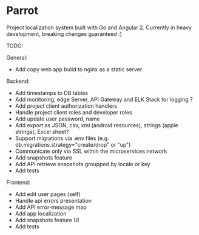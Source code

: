 # Parrot
Project localization system built with Go and Angular 2.
Currently in heavy development, breaking changes guaranteed :)

TODO:

General:
- Add copy web app build to nginx as a static server

Backend:
- Add timestamps to DB tables
- Add monitoring, edge Server, API Gateway and ELK Stack for logging ?
- Add project client authorization handlers
- Handle project client roles and developer roles
- Add update user password, name
- Add export as JSON, csv, xml (android resources), strings (apple strings), Excel sheet?
- Support migrations via .env files (e.g. db.migrations.strategy="create/drop" or "up")
- Communicate only via SSL within the microservices network
- Add snapshots feature
- Add API retrieve snapshots groupped by locale or key
- Add tests

Frontend:
- Add edit user pages (self)
- Handle api errors presentation
- Add API error-message map
- Add app localization
- Add snapshots feature UI
- Add tests

